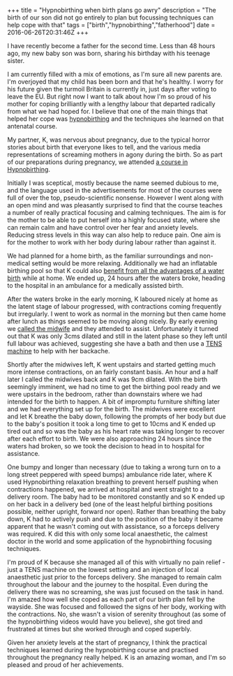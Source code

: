+++
title = "Hypnobirthing when birth plans go awry"
description = "The birth of our son did not go entirely to plan but focussing techniques can help cope with that"
tags = ["birth","hypnobirthing","fatherhood"]
date = 2016-06-26T20:31:46Z
+++

I have recently become a father for the second time. Less than 48
hours ago, my new baby son was born, sharing his birthday with his
teenage sister. 

I am currently filled with a mix of emotions, as I'm sure all new
parents are. I'm overjoyed that my child has been born and that he's
healthy. I worry for his future given the turmoil Britain is currently
in, just days after voting to leave the EU. But right now I want to
talk about how I'm so proud of his mother for coping brilliantly with
a lengthy labour that departed radically from what we had hoped for. I
believe that one of the main things that helped her cope was
[hypnobirthing](http://www.hypnobirthing-uk.com/) and the techniques she learned on that antenatal course.

My partner, K, was nervous about pregnancy, due to the typical horror
stories about birth that everyone likes to tell, and the various media
representations of screaming mothers in agony during the birth. So as
part of our preparations during pregnancy, we attended [a course in
Hypnobirthing](http://enhanceyourbirth.co.uk/).

Initially I was sceptical, mostly because the name
seemed dubious to me, and the language used in the advertisements for
most of the courses were full of over the top, pseudo-scientific
nonsense. However I went along with an open mind and was pleasantly
surprised to find that the course teaches a number of really practical
focusing and calming techniques. The aim is for the mother to be able
to put herself into a highly focused state, where she can remain calm
and have control over her fear and anxiety levels. Reducing stress
levels in this way can also help to reduce pain. One aim is for the
mother to work with her body during labour rather than against it.

We had planned for a home birth, as the familiar surroundings and
non-medical setting would be more relaxing. Additionally we had an
inflatable birthing pool so that K could also [benefit from all the
advantages of a water birth](https://www.nct.org.uk/birth/use-water-birth-pools-labour) while at home. We ended up, 24 hours after
the waters broke, heading to the hospital in an ambulance for a
medically assisted birth.

After the waters broke in the early morning, K laboured nicely at home
as the latent stage of labour progressed, with contractions coming
frequently but irregularly. I went to work as normal in the morning
but then came home after lunch as things seemed to be moving along
nicely. By early evening we [called the midwife](http://www.bbc.co.uk/programmes/p0118t80) and they attended to
assist. Unfortunately it turned out that K was only 3cms dilated and
still in the latent phase so they left until full labour was achieved,
suggesting she have a bath and then use a [TENS machine](http://www.nhs.uk/Conditions/tens/Pages/Introduction.aspx) to help with
her backache.

Shortly after the midwives left, K went upstairs and started getting
much more intense contractions, on an fairly constant basis. An hour
and a half later I called the midwives back and K was 9cm
dilated. With the birth seemingly imminent, we had no time to get the
birthing pool ready and we were upstairs in the bedroom, rather than
downstairs where we had intended for the birth to happen. A bit of
impromptu furniture shifting later and we had everything set up for
the birth. The midwives were excellent and let K breathe the baby
down, following the prompts of her body but due to the baby's position
it took a long time to get to 10cms and K ended up tired out and so
was the baby as his heart rate was taking longer to recover after each
effort to birth. We were also approaching 24 hours since the waters
had broken, so we took the decision to head in to hospital for
assistance.

One bumpy and longer than necessary (due to taking a wrong turn on to
a long street peppered with speed bumps) ambulance ride later, where K
used Hypnobirthing relaxation breathing to prevent herself pushing
when contractions happened, we arrived at hospital and went straight
to a delivery room. The baby had to be monitored constantly and so K
ended up on her back in a delivery bed (one of the least helpful
birthing positions possible, neither upright, forward nor
open). Rather than breathing the baby down, K had to actively push and
due to the position of the baby it became apparent that he wasn't
coming out with assistance, so a forceps delivery was required. K did
this with only some local anaesthetic, the calmest doctor in the world
and some application of the hypnobirthing focusing techniques.

I'm proud of K because she managed all of this with virtually no pain
relief - just a TENS machine on the lowest setting and an injection of
local anaesthetic just prior to the forceps delivery. She managed to
remain calm throughout the labour and the journey to the
hospital. Even during the delivery there was no screaming, she was
just focused on the task in hand. I'm amazed how well she coped as
each part of our birth plan fell by the wayside. She was focused and
followed the signs of her body, working with the contractions. No, she
wasn't a vision of serenity throughout (as some of the hypnobirthing
videos would have you believe), she got tired and frustrated at times
but she worked through and coped superbly.

Given her anxiety levels at the start of pregnancy, I think the
practical techniques learned during the hypnobirthing course and
practised throughout the pregnancy really helped. K is an amazing
woman, and I'm so pleased and proud of her achievements.
